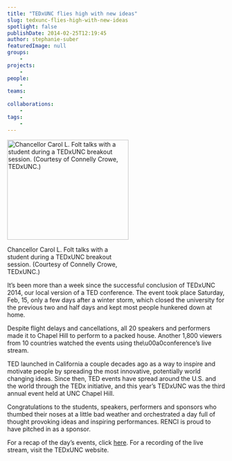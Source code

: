 ```yaml
---
title: "TEDxUNC flies high with new ideas"
slug: tedxunc-flies-high-with-new-ideas
spotlight: false
publishDate: 2014-02-25T12:19:45
author: stephanie-suber
featuredImage: null
groups:
    - 
projects:
    - 
people:
    - 
teams: 
    - 
collaborations:
    - 
tags:
    - 
---
```

<div id="attachment_13123" class="wp-caption alignleft" style="width: 280px"><a href="https://www.renci.org/wp-content/uploads/2014/02/ted_x_unc_Folt.jpg"  rel="lightbox[roadtrip]"><img class="size-full wp-image-13123 " alt="Chancellor Carol L. Folt talks with a student during a TEDxUNC breakout session. (Courtesy of Connelly Crowe, TEDxUNC.)" src="https://www.renci.org/wp-content/uploads/2014/02/ted_x_unc_Folt.jpg" width="280" height="230" /></a></p>
<p class="wp-caption-text">Chancellor Carol L. Folt talks with a student during a TEDxUNC breakout session. (Courtesy of Connelly Crowe, TEDxUNC.)</p>
</div>
<p>It&#8217;s been more than a week since the successful conclusion of TEDxUNC 2014, our local version of a TED conference. The event took place Saturday, Feb, 15, only a few days after a winter storm, which closed the university for the previous two and half days and kept most people hunkered down at home.</p>
<p>Despite flight delays and cancellations, all 20 speakers and performers made it to Chapel Hill to perform to a packed house. Another 1,800 viewers from 10 countries watched the events using the\u00a0conference&#8217;s live stream.</p>
<p>TED launched in California a couple decades ago as a way to inspire and motivate people by spreading the most innovative, potentially world changing ideas. Since then, TED events have spread around the U.S. and the world through the TEDx initiative, and this year&#8217;s TEDxUNC was the third annual event held at UNC Chapel Hill.</p>
<p>Congratulations to the students, speakers, performers and sponsors who thumbed their noses at a little bad weather and orchestrated a day full of thought provoking ideas and inspiring performances. RENCI is proud to have pitched in as a sponsor.</p>
<p>For a recap of the day&#8217;s events, click <a href="http://www.unc.edu/campus-updates/tedxunc-soars-with-ideas-from-astronaut-alumnus-students-faculty/" target="_blank">here</a>. For a recording of the live stream, visit the TEDxUNC website.</p>
<!-- AddThis Advanced Settings generic via filter on the_content --><!-- AddThis Share Buttons generic via filter on the_content -->
